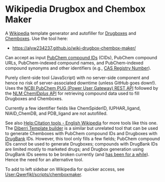 # Wikipedia Drugbox and Chembox Maker

A [Wikipedia](https://www.wikipedia.org/) template generator and autofiller for [Drugboxes](https://en.wikipedia.org/wiki/Template:Infobox_drug) and [Chemboxes](https://en.wikipedia.org/wiki/Template:Chembox). Use the tool here:

* <https://alyw234237.github.io/wiki-drugbox-chembox-maker/>

Can accept as input [PubChem compound IDs](https://en.wikipedia.org/wiki/PubChem#Databases) (CIDs), PubChem compound URLs, PubChem-indexed compound names, and PubChem-indexed compound synonyms and other identifiers (e.g., [CAS Registry Number](https://en.wikipedia.org/wiki/CAS_Registry_Number)).

Purely client-side tool (JavaScript) with no server-side component and hence no risk of server-associated downtime (unless GitHub goes down!). Uses the [NCBI PubChem PUG (Power User Gateway) REST API](https://pubchemdocs.ncbi.nlm.nih.gov/pug-rest) followed by the [NLM ChemID*plus* API](https://chem.nlm.nih.gov/api/swagger-ui.html) for retrieving compound data used to fill Drugboxes and Chemboxes.

Currently a few identifier fields like ChemSpiderID, IUPHAR_ligand, NIAID_ChemDB, and PDB_ligand are not autofilled.

<!-- Uses [positive lookbehind](https://javascript.info/regexp-lookahead-lookbehind) in JavaScript regular expressions, which is not yet supported in all web browsers. As a result, may not work correctly at this time with [Safari, browsers on iOS, and older browsers](https://caniuse.com/js-regexp-lookbehind). -->
<!-- ^ Fixed/Replaced current two instances -->

See also [Help:Citation tools - English Wikipedia](https://en.wikipedia.org/wiki/Help:Citation_tools) for more tools like this one. The [Diberri Template builder](https://citation-template-filling.toolforge.org/cgi-bin/index.cgi) is a similar but unrelated tool that can be used to generate Chemboxes with PubChem compound IDs and Drugboxes with [DrugBank](https://drugbank.com/) IDs. However, this tool only fills a few fields; PubChem compound IDs cannot be used to generate Drugboxes; compounds with DrugBank IDs are limited mostly to marketed drugs; and Drugbox generation using DrugBank IDs seems to be broken currently (and [has been for a while](https://web.archive.org/web/20200712040837/https://citation-template-filling.toolforge.org/cgi-bin/index.cgi?type=drugbank_id&id=DB00328)). Hence the need for an alternative tool.

To add to left sidebar on Wikipedia for quicker access, see [User:Qwerfjkl/scripts/chemboxmaker](https://en.wikipedia.org/wiki/User:Qwerfjkl/scripts/chemboxmaker).


